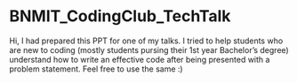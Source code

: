 # BNMIT_CodingClub_TechTalk

Hi,
I had prepared this PPT for one of my talks.
I tried to help students who are new to coding (mostly students pursing their 1st year Bachelor’s degree) understand how to write an effective code after being presented with a problem statement.
Feel free to use the same :)
